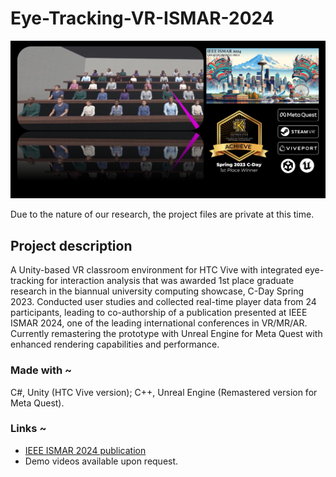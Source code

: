 # Eye-Tracking-VR-ISMAR-2024

<img src="teaser.png">

Due to the nature of our research, the project files are private at this time.

## Project description
A Unity-based VR classroom environment for HTC Vive with integrated eye-tracking for interaction analysis that was awarded 1st place graduate research in the biannual university computing showcase, C-Day Spring 2023. Conducted user studies and collected real-time player data from 24 participants, leading to co-authorship of a publication presented at IEEE ISMAR 2024, one of the leading international conferences in VR/MR/AR. Currently remastering the prototype with Unreal Engine for Meta Quest with enhanced rendering capabilities and performance. 

### Made with ~
C#, Unity (HTC Vive version); C++, Unreal Engine (Remastered version for Meta Quest).

### Links ~
* <a href="https://ieeexplore.ieee.org/document/10765431">IEEE ISMAR 2024 publication</a>
* Demo videos available upon request.
